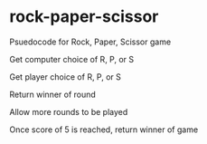 # rock-paper-scissor

Psuedocode for Rock, Paper, Scissor game

Get computer choice of R, P, or S

Get player choice of R, P, or S

Return winner of round

Allow more rounds to be played

Once score of 5 is reached, return winner of game